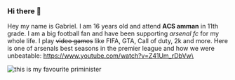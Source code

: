 ### Hi there 👋

Hey my name is Gabriel. I am 16 years old and attend __ACS amman__ in 11th grade. I am a big football fan and have been supporting *arsenal fc* for my whole life. I play ~~video games~~ like FIFA, GTA, Call of duty, 2k and more.
Here is one of arsenals best seasons in the premier league and how we were unbeatable: https://www.youtube.com/watch?v=Z41Um_rDbVw\

 ![this is my favourite priminister](https://en.wikipedia.org/wiki/Bisher_Al-Khasawneh%27s_Cabinet)

